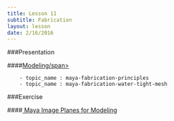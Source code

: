 ```yaml
---
title: Lesson 11
subtitle: Fabrication
layout: lesson
date: 2/16/2016
---
```


###Presentation

####<a href="/3d-digital-art-and-design--oer/presentations/modeling.html"><span class="exercise-title">Modeling/span></a>

        - topic_name : maya-fabrication-principles
        - topic_name : maya-fabrication-water-tight-mesh

###Exercise

####<a href="/3d-digital-art-and-design--oer/exercises/maya-image-planes-for-modeling/maya-image-planes-for-modeling.html"><span class="exercise-title"> Maya Image Planes for Modeling</span></a>